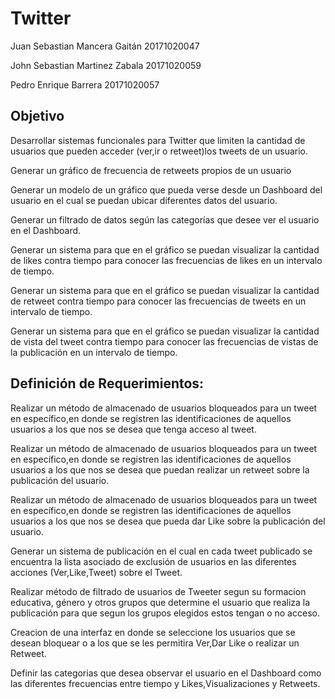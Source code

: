 # Twitter

Juan Sebastian Mancera Gaitán 20171020047

John Sebastian Martinez Zabala 20171020059

Pedro Enrique Barrera 20171020057


## Objetivo 


Desarrollar sistemas funcionales para Twitter que limiten la cantidad de usuarios que pueden acceder (ver,ir o retweet)los tweets de un usuario.

Generar un gráfico de frecuencia de retweets propios de un usuario

Generar un modelo de un  gráfico que  pueda verse desde un Dashboard del usuario en el cual se puedan ubicar diferentes datos del usuario.

Generar un filtrado de datos según las categorías que desee ver el usuario en el Dashboard.

Generar un sistema para que en el gráfico se puedan visualizar la cantidad de likes contra tiempo para conocer las frecuencias de likes en un intervalo de tiempo.

Generar un sistema para que en el gráfico se puedan visualizar la cantidad de retweet contra tiempo para conocer las frecuencias de tweets en un intervalo de tiempo.

Generar un sistema para que en el gráfico se puedan visualizar la cantidad de vista del tweet contra tiempo para conocer las frecuencias de vistas de la publicación en un intervalo de tiempo.


## Definición de Requerimientos:


Realizar  un método de almacenado de usuarios bloqueados para un tweet  en específico,en donde se registren las identificaciones de aquellos usuarios a los que nos se desea que tenga acceso al tweet.

Realizar  un método de almacenado de usuarios bloqueados para un tweet  en específico,en donde se registren las identificaciones de aquellos usuarios a los que nos se desea que puedan realizar un retweet sobre la publicación del usuario.

Realizar  un método de almacenado de usuarios bloqueados para un tweet  en específico,en donde se registren las identificaciones de aquellos usuarios a los que nos se desea que pueda dar Like sobre la publicación del usuario.

Generar un sistema de publicación en el cual en cada tweet publicado se encuentra la lista asociado de exclusión de usuarios en las diferentes acciones (Ver,Like,Tweet) sobre el Tweet.

Realizar método de filtrado de usuarios de Tweeter segun su formacion educativa, género y otros grupos que determine el usuario que realiza la publicación para que segun los grupos elegidos estos tengan o no acceso. 

Creacion de una interfaz en donde se seleccione los usuarios que se desean bloquear o a los que se les permitira Ver,Dar Like o realizar un Retweet.

Definir las categorias que desea observar el usuario en el Dashboard como las diferentes frecuencias entre tiempo y Likes,Visualizaciones y Retweets.



